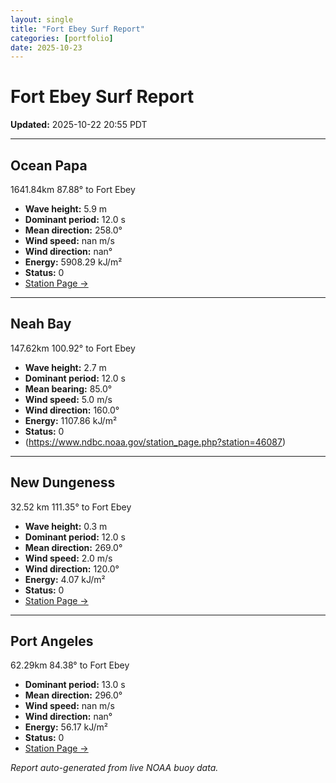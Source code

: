 ```yaml
---
layout: single
title: "Fort Ebey Surf Report"
categories: [portfolio]
date: 2025-10-23
---
```


# Fort Ebey Surf Report
**Updated:** 2025-10-22 20:55 PDT

---

## Ocean Papa 
1641.84km 87.88° to Fort Ebey
- **Wave height:** 5.9 m  
- **Dominant period:** 12.0 s  
- **Mean direction:** 258.0°  
- **Wind speed:** nan m/s  
- **Wind direction:** nan°  
- **Energy:** 5908.29 kJ/m²  
- **Status:** 0  
- [Station Page →](https://www.ndbc.noaa.gov/station_page.php?station=46246)

---

## Neah Bay 
147.62km 100.92° to Fort Ebey

- **Wave height:** 2.7 m  
- **Dominant period:** 12.0 s  
- **Mean bearing:** 85.0°  
- **Wind speed:** 5.0 m/s  
- **Wind direction:** 160.0°  
- **Energy:** 1107.86 kJ/m²  
- **Status:** 0  
- (https://www.ndbc.noaa.gov/station_page.php?station=46087)

---

## New Dungeness 
32.52 km 111.35° to Fort Ebey 

- **Wave height:** 0.3 m  
- **Dominant period:** 12.0 s  
- **Mean direction:** 269.0°  
- **Wind speed:** 2.0 m/s  
- **Wind direction:** 120.0°  
- **Energy:** 4.07 kJ/m²  
- **Status:** 0  
- [Station Page →](https://www.ndbc.noaa.gov/station_page.php?station=46088)

---

## Port Angeles 
62.29km 84.38° to Fort Ebey 
- **Dominant period:** 13.0 s  
- **Mean direction:** 296.0°  
- **Wind speed:** nan m/s  
- **Wind direction:** nan°  
- **Energy:** 56.17 kJ/m²  
- **Status:** 0  
- [Station Page →](https://www.ndbc.noaa.gov/station_page.php?station=46267)

*Report auto-generated from live NOAA buoy data.*
